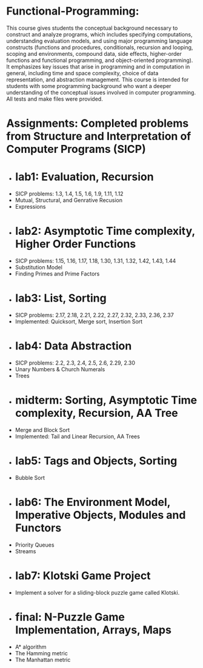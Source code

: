 # Functional-Programming:
This course gives students the conceptual background necessary to construct and analyze programs, which includes specifying computations, understanding evaluation models, and using major programming language constructs (functions and procedures, conditionals, recursion and looping, scoping and environments, compound data, side effects, higher-order functions and functional programming, and object-oriented programming). It emphasizes key issues that arise in programming and in computation in general, including time and space complexity, choice of data representation, and abstraction management. This course is intended for students with some programming background who want a deeper understanding of the conceptual issues involved in computer programming. All tests and make files were provided.
# Assignments: Completed problems from Structure and Interpretation of Computer Programs (SICP)
- # lab1: Evaluation, Recursion
- SICP problems: 1.3, 1.4, 1.5, 1.6, 1.9, 1.11, 1.12
- Mutual, Structural, and Genrative Recusion
- Expressions
- # lab2: Asymptotic Time complexity, Higher Order Functions
- SICP problems: 1.15, 1.16, 1.17, 1.18, 1.30, 1.31, 1.32, 1.42, 1.43, 1.44
- Substitution Model
- Finding Primes and Prime Factors
- # lab3: List, Sorting
- SICP problems: 2.17, 2.18, 2.21, 2.22, 2.27, 2.32, 2.33, 2.36, 2.37
- Implemented: Quicksort, Merge sort, Insertion Sort
- # lab4: Data Abstraction
- SICP problems: 2.2, 2.3, 2.4, 2.5, 2.6, 2.29, 2.30
- Unary Numbers & Church Numerals
- Trees
- # midterm: Sorting, Asymptotic Time complexity, Recursion, AA Tree
- Merge and Block Sort
- Implemented: Tail and Linear Recursion, AA Trees
- # lab5: Tags and Objects, Sorting
- Bubble Sort
- # lab6: The Environment Model, Imperative Objects, Modules and Functors
- Priority Queues
- Streams
- # lab7: Klotski Game Project
- Implement a solver for a sliding-block puzzle game called Klotski.
- # final: N-Puzzle Game Implementation, Arrays, Maps
- A* algorithm
- The Hamming metric
- The Manhattan metric
